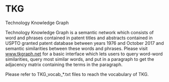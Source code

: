 # TKG
Technology Knowledge Graph

Technology Knowledge Graph is a semantic network which consists of word and phrases contained in patent titles and abstracts contained in USPTO granted patent database between years 1976 and October 2017 and semantic similarities between these words and phrases. Please visit www.tkgraph.net for a basic interface which lets users to query word-word similarities, query most similar words, and put in a paragraph to get the adjacency matrix containing the terms in the paragraph.

Please refer to TKG_vocab_*.txt files to reach the vocabulary of TKG.
